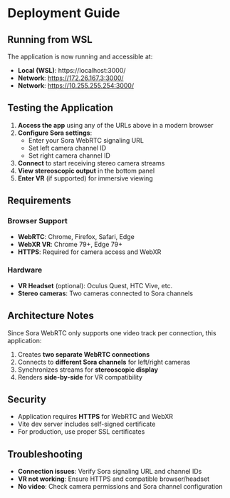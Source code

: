 # Deployment Guide

## Running from WSL

The application is now running and accessible at:

- **Local (WSL)**: https://localhost:3000/
- **Network**: https://172.26.167.3:3000/
- **Network**: https://10.255.255.254:3000/

## Testing the Application

1. **Access the app** using any of the URLs above in a modern browser
2. **Configure Sora settings**:
   - Enter your Sora WebRTC signaling URL
   - Set left camera channel ID
   - Set right camera channel ID
3. **Connect** to start receiving stereo camera streams
4. **View stereoscopic output** in the bottom panel
5. **Enter VR** (if supported) for immersive viewing

## Requirements

### Browser Support
- **WebRTC**: Chrome, Firefox, Safari, Edge
- **WebXR VR**: Chrome 79+, Edge 79+
- **HTTPS**: Required for camera access and WebXR

### Hardware
- **VR Headset** (optional): Oculus Quest, HTC Vive, etc.
- **Stereo cameras**: Two cameras connected to Sora channels

## Architecture Notes

Since Sora WebRTC only supports one video track per connection, this application:
1. Creates **two separate WebRTC connections**
2. Connects to **different Sora channels** for left/right cameras
3. Synchronizes streams for **stereoscopic display**
4. Renders **side-by-side** for VR compatibility

## Security

- Application requires **HTTPS** for WebRTC and WebXR
- Vite dev server includes self-signed certificate
- For production, use proper SSL certificates

## Troubleshooting

- **Connection issues**: Verify Sora signaling URL and channel IDs
- **VR not working**: Ensure HTTPS and compatible browser/headset
- **No video**: Check camera permissions and Sora channel configuration